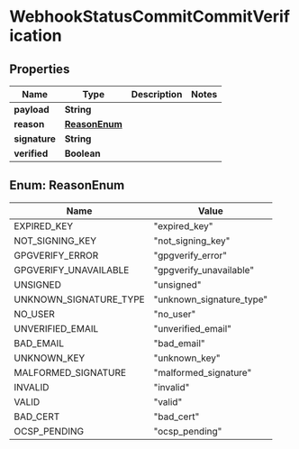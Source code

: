 

# WebhookStatusCommitCommitVerification


## Properties

| Name | Type | Description | Notes |
|------------ | ------------- | ------------- | -------------|
|**payload** | **String** |  |  |
|**reason** | [**ReasonEnum**](#ReasonEnum) |  |  |
|**signature** | **String** |  |  |
|**verified** | **Boolean** |  |  |



## Enum: ReasonEnum

| Name | Value |
|---- | -----|
| EXPIRED_KEY | &quot;expired_key&quot; |
| NOT_SIGNING_KEY | &quot;not_signing_key&quot; |
| GPGVERIFY_ERROR | &quot;gpgverify_error&quot; |
| GPGVERIFY_UNAVAILABLE | &quot;gpgverify_unavailable&quot; |
| UNSIGNED | &quot;unsigned&quot; |
| UNKNOWN_SIGNATURE_TYPE | &quot;unknown_signature_type&quot; |
| NO_USER | &quot;no_user&quot; |
| UNVERIFIED_EMAIL | &quot;unverified_email&quot; |
| BAD_EMAIL | &quot;bad_email&quot; |
| UNKNOWN_KEY | &quot;unknown_key&quot; |
| MALFORMED_SIGNATURE | &quot;malformed_signature&quot; |
| INVALID | &quot;invalid&quot; |
| VALID | &quot;valid&quot; |
| BAD_CERT | &quot;bad_cert&quot; |
| OCSP_PENDING | &quot;ocsp_pending&quot; |



